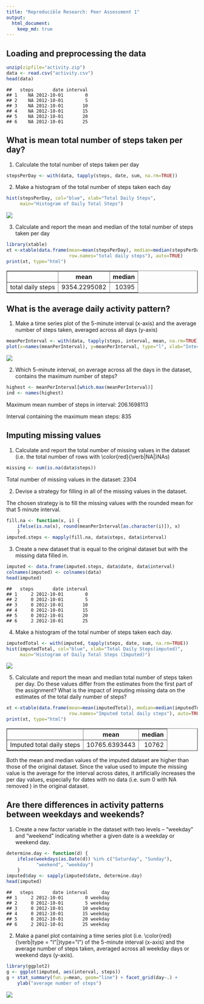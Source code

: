 ```yaml
---
title: "Reproducible Research: Peer Assessment 1"
output: 
  html_document:
    keep_md: true
---
```


## Loading and preprocessing the data

```r
unzip(zipfile="activity.zip")
data <- read.csv("activity.csv")
head(data)
```

```
##   steps       date interval
## 1    NA 2012-10-01        0
## 2    NA 2012-10-01        5
## 3    NA 2012-10-01       10
## 4    NA 2012-10-01       15
## 5    NA 2012-10-01       20
## 6    NA 2012-10-01       25
```


## What is mean total number of steps taken per day?
1. Calculate the total number of steps taken per day

```r
stepsPerDay <- with(data, tapply(steps, date, sum, na.rm=TRUE))
```

2. Make a histogram of the total number of steps taken each day

```r
hist(stepsPerDay, col="blue", xlab="Total Daily Steps", 
     main="Histogram of Daily Total Steps")
```

![](PA1_template_files/figure-html/hist1-1.png)<!-- -->

3. Calculate and report the mean and median of the total number of steps taken per day


```r
library(xtable)
xt <-xtable(data.frame(mean=mean(stepsPerDay), median=median(stepsPerDay),
                       row.names="total daily steps"), auto=TRUE)
print(xt, type="html")
```

<!-- html table generated in R 3.4.4 by xtable 1.8-2 package -->
<!-- Fri Jul 27 16:00:27 2018 -->
<table border=1>
<tr> <th>  </th> <th> mean </th> <th> median </th>  </tr>
  <tr> <td> total daily steps </td> <td align="right"> 9354.2295082 </td> <td align="right"> 10395 </td> </tr>
   </table>

## What is the average daily activity pattern?
1. Make a time series plot of the 5-minute interval (x-axis) and the average number of steps taken, averaged across all days (y-axis)

```r
meanPerInterval <- with(data, tapply(steps, interval, mean, na.rm=TRUE))
plot(x=names(meanPerInterval), y=meanPerInterval, type="l", xlab="Interval", ylab="Number of Steps (Mean", main="Average Number of Steps in Interval")
```

![](PA1_template_files/figure-html/unnamed-chunk-2-1.png)<!-- -->

2. Which 5-minute interval, on average across all the days in the dataset, contains the maximum number of steps?

```r
highest <- meanPerInterval[which.max(meanPerInterval)]
ind <- names(highest)
```

Maximum mean number of steps in interval: 206.1698113

Interval containing the maximum mean steps: 835

## Imputing missing values
1. Calculate and report the total number of missing values in the dataset (i.e. the total number of rows with \color{red}{\verb|NA|}NAs)

```r
missing <- sum(is.na(data$steps))
```

Total number of missing values in the dataset: 2304

2. Devise a strategy for filling in all of the missing values in the dataset. 

The chosen strategy is to fill the missing values with the rounded mean for that 5 minute interval.

```r
fill.na <- function(x, i) { 
    ifelse(is.na(x), round(meanPerInterval[as.character(i)]), x)
    }
imputed.steps <- mapply(fill.na, data$steps, data$interval)
```
3. Create a new dataset that is equal to the original dataset but with the missing data filled in.

```r
imputed <- data.frame(imputed.steps, data$date, data$interval)
colnames(imputed) <- colnames(data)
head(imputed)
```

```
##   steps       date interval
## 1     2 2012-10-01        0
## 2     0 2012-10-01        5
## 3     0 2012-10-01       10
## 4     0 2012-10-01       15
## 5     0 2012-10-01       20
## 6     2 2012-10-01       25
```
4. Make a histogram of the total number of steps taken each day.

```r
imputedTotal <- with(imputed, tapply(steps, date, sum, na.rm=TRUE))
hist(imputedTotal, col="blue", xlab="Total Daily Steps(imputed)", 
     main="Histogram of Daily Total Steps (Imputed)")
```

![](PA1_template_files/figure-html/unnamed-chunk-7-1.png)<!-- -->

5. Calculate and report the mean and median total number of steps taken per day. Do these values differ from the estimates from the first part of the assignment? What is the impact of imputing missing data on the estimates of the total daily number of steps?

```r
xt <-xtable(data.frame(mean=mean(imputedTotal), median=median(imputedTotal),
                       row.names="Imputed total daily steps"), auto=TRUE)
print(xt, type="html")
```

<!-- html table generated in R 3.4.4 by xtable 1.8-2 package -->
<!-- Fri Jul 27 16:00:28 2018 -->
<table border=1>
<tr> <th>  </th> <th> mean </th> <th> median </th>  </tr>
  <tr> <td> Imputed total daily steps </td> <td align="right"> 10765.6393443 </td> <td align="right"> 10762 </td> </tr>
   </table>

Both the mean and median values of the imputed dataset are higher than those of the original dataset. Since the value used to impute the missing value is the average for the interval across dates, it artificially increases the per day values, especially for dates with no data (i.e. sum 0 with NA removed ) in the original dataset.

## Are there differences in activity patterns between weekdays and weekends?
1. Create a new factor variable in the dataset with two levels – “weekday” and “weekend” indicating whether a given date is a weekday or weekend day.

```r
determine.day <- function(d) { 
    ifelse(weekdays(as.Date(d)) %in% c("Saturday", "Sunday"), 
           "weekend", "weekday")
    }
imputed$day <- sapply(imputed$date, determine.day)
head(imputed)
```

```
##   steps       date interval     day
## 1     2 2012-10-01        0 weekday
## 2     0 2012-10-01        5 weekday
## 3     0 2012-10-01       10 weekday
## 4     0 2012-10-01       15 weekday
## 5     0 2012-10-01       20 weekday
## 6     2 2012-10-01       25 weekday
```

2. Make a panel plot containing a time series plot (i.e. \color{red}{\verb|type = "l"|}type="l") of the 5-minute interval (x-axis) and the average number of steps taken, averaged across all weekday days or weekend days (y-axis).

```r
library(ggplot2)
g <- ggplot(imputed, aes(interval, steps))
g + stat_summary(fun.y=mean, geom="line") + facet_grid(day~.) + 
    ylab("average number of steps")
```

![](PA1_template_files/figure-html/unnamed-chunk-10-1.png)<!-- -->

